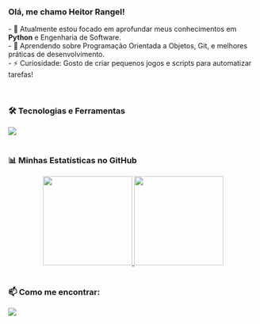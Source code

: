 ### Olá, me chamo Heitor Rangel!

<p align="left"> 
  - 🔭 Atualmente estou focado em aprofundar meus conhecimentos em <strong>Python</strong> e Engenharia de Software.<br>
  - 🌱 Aprendendo sobre Programação Orientada a Objetos, Git, e melhores práticas de desenvolvimento.<br>
  - ⚡ Curiosidade: Gosto de criar pequenos jogos e scripts para automatizar tarefas!
</p>

<br>

### 🛠️ Tecnologias e Ferramentas

<div align="left">
  <a href="https://skillicons.dev">
    <img src="https://skillicons.dev/icons?i=python,git,github,vscode,replit" />
  </a>
</div>

<br>

### 📊 Minhas Estatísticas no GitHub

<div align="center">
  <a href="https://github.com/Hebaran">
  <img height="180em" src="https://github-readme-stats.vercel.app/api?username=Hebaran&show_icons=true&theme=dracula&include_all_commits=true&count_private=true"/>
  <img height="180em" src="https://github-readme-stats.vercel.app/api/top-langs/?username=Hebaran&layout=compact&langs_count=7&theme=dracula"/>
  </a>
</div>

<br>

### 📫 Como me encontrar:

<div align="left"> 
  <a href="https://www.linkedin.com/in/heitor-rangel/" target="_blank"><img src="https://img.shields.io/badge/-LinkedIn-%230077B5?style=for-the-badge&logo=linkedin&logoColor=white" target="_blank"></a> 
</div>
